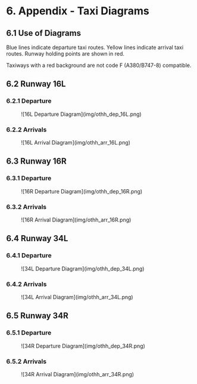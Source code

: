 # 6. Appendix - Taxi Diagrams
## 6.1 Use of Diagrams
Blue lines indicate departure taxi routes. Yellow lines indicate arrival taxi routes. Runway holding points are shown in red.

Taxiways with a red background are not code F (A380/B747-8) compatible.

## 6.2 Runway 16L
### 6.2.1 Departure
<figure markdown>
![16L Departure Diagram](img/othh_dep_16L.png)
</figure>

### 6.2.2 Arrivals
<figure markdown>
![16L Arrival Diagram](img/othh_arr_16L.png)
</figure>

## 6.3 Runway 16R
### 6.3.1 Departure
<figure markdown>
![16R Departure Diagram](img/othh_dep_16R.png)
</figure>

### 6.3.2 Arrivals
<figure markdown>
![16R Arrival Diagram](img/othh_arr_16R.png)
</figure>

## 6.4 Runway 34L
### 6.4.1 Departure
<figure markdown>
![34L Departure Diagram](img/othh_dep_34L.png)
</figure>

### 6.4.2 Arrivals
<figure markdown>
![34L Arrival Diagram](img/othh_arr_34L.png)
</figure>

## 6.5 Runway 34R
### 6.5.1 Departure
<figure markdown>
![34R Departure Diagram](img/othh_dep_34R.png)
</figure>

### 6.5.2 Arrivals
<figure markdown>
![34R Arrival Diagram](img/othh_arr_34R.png)
</figure>
